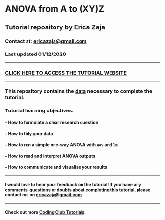 # ANOVA from A to (XY)Z
## Tutorial repository by Erica Zaja 
### Contact at: ericazaja@gmail.com
### Last updated 01/12/2020

********

### [CLICK HERE TO ACCESS THE TUTORIAL WEBSITE](https://eddatascienceees.github.io/tutorial-ericazaja/)

********

### **This repository contains the [data](https://github.com/ericazaja/ANOVA/blob/main/frogs_messy_data.csv) necessary to complete the tutorial.**

### Tutorial learning objectives:

#### - How to formulate a clear research question
#### - How to tidy your data 
#### - How to run a simple one-way ANOVA with `aov` and `lm`
#### - How to read and interpret ANOVA outputs
#### - How to communicate and visualise your results

******

#### I would love to hear your feedback on the tutorial! If you have any comments, questions or doubts about completing this tutorial, please contact me on ericazaja@gmail.com. 

*******

#### Check out more [Coding Club Tutorials](https://ourcodingclub.github.io/tutorials.html).

